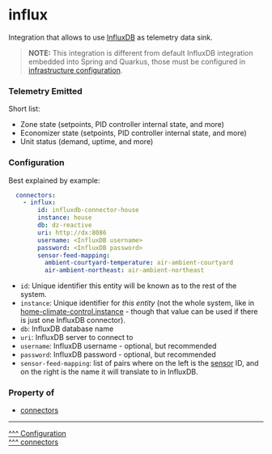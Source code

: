 influx
==

Integration that allows to use [InfluxDB](https://www.influxdata.com/) as telemetry data sink.

> **NOTE:** This integration is different from default InfluxDB integration embedded into Spring and Quarkus, those must be configured in [infrastructure configuration](./index.md#infrastructure-specific).

### Telemetry Emitted

Short list:

* Zone state (setpoints, PID controller internal state, and more)
* Economizer state (setpoints, PID controller internal state, and more)
* Unit status (demand, uptime, and more)

### Configuration

Best explained by example:

```yaml
  connectors:
    - influx:
        id: influxdb-connector-house
        instance: house
        db: dz-reactive
        uri: http://dx:8086
        username: <InfluxDB username>
        password: <InfluxDB password>
        sensor-feed-mapping:
          ambient-courtyard-temperature: air-ambient-courtyard
          air-ambient-northeast: air-ambient-northeast
```

* `id`: Unique identifier this entity will be known as to the rest of the system.
* `instance`: Unique identifier for _this entity_ (not the whole system, like in [home-climate-control.instance](./home-climate-control.md#instance) - though that value can be used if there is just one InfluxDB connector).
* `db`: InfluxDB database name
* `uri`: InfluxDB server to connect to
* `username`: InfluxDB username - optional, but recommended
* `password`: InfluxDB password - optional, but recommended
* `sensor-feed-mapping`: list of pairs where on the left is the [sensor](./sensors-and-switches.md#sensors) ID, and on the right is the name it will translate to in InfluxDB.

### Property of
* [connectors](./connectors.md)

---
[^^^ Configuration](./index.md)  
[^^^ connectors](./connectors.md)
